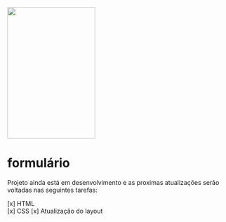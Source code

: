 <a>
    <img src="../form/img.jpg.png" width="200" height="300"/>
</a>

# formulário

Projeto ainda está em desenvolvimento e as proximas atualizações serão voltadas nas seguintes tarefas:

[x] HTML<br>
[x] CSS
[x] Atualização do layout

